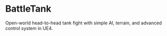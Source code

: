 # BattleTank
Open-world head-to-head tank fight with simple AI, terrain, and advanced control system in UE4. 
